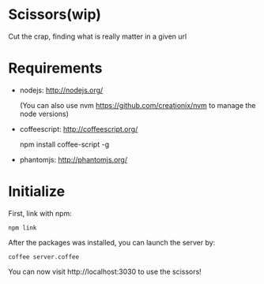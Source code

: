 Scissors(wip)
========

Cut the crap, finding what is really matter in a given url

Requirements
========

- nodejs: http://nodejs.org/

  (You can also use nvm https://github.com/creationix/nvm to manage the node versions)

- coffeescript: http://coffeescript.org/

    npm install coffee-script -g

- phantomjs: http://phantomjs.org/

Initialize
========

First, link with npm:

    npm link

After the packages was installed, you can launch the server by:

    coffee server.coffee

You can now visit http://localhost:3030 to use the scissors!



